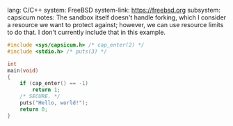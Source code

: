 lang: C/C++
system: FreeBSD
system-link: https://freebsd.org
subsystem: capsicum
notes: The sandbox itself doesn't handle forking, which I consider a resource
    we want to protect against; however, we can use resource limits to do that.
    I don't currently include that in this example.

```c
#include <sys/capsicum.h> /* cap_enter(2) */
#include <stdio.h> /* puts(3) */

int
main(void)
{
	if (cap_enter() == -1)
		return 1;
	/* SECURE. */
	puts("Hello, world!");
	return 0;
}
```
